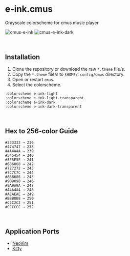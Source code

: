 # e-ink.cmus

Grayscale colorscheme for cmus music player

![cmus-e-ink](https://github.com/user-attachments/assets/53f35517-99dd-4a0a-88c9-6c21fd7110d1)
![cmus-e-ink-dark](https://github.com/user-attachments/assets/8a5481e6-38df-4332-90ab-7c3d6b67409f)

&nbsp;

## Installation

1. Clone the repository or download the raw `*.theme` file/s.
2. Copy the `*.theme` file/s to `$HOME/.config/cmus` directory.
3. Open or restart `cmus`.
4. Select the colorscheme.

```
:colorscheme e-ink-light
:colorscheme e-ink-light-transparent
:colorscheme e-ink-dark
:colorscheme e-ink-dark-transparent
```

&nbsp;

## Hex to 256-color Guide

```
#333333 → 236
#474747 → 238
#4A4A4A → 239
#545454 → 240
#5E5E5E → 241
#686868 → 242
#727272 → 243
#7C7C7C → 244
#868686 → 245
#909090 → 246
#9A9A9A → 247
#A4A4A4 → 248
#AEAEAE → 249
#B8B8B8 → 250
#C2C2C2 → 251
#CCCCCC → 252
```

&nbsp;

## Application Ports

* [NeoVim](https://github.com/alexxGmZ/e-ink.cmus)
* [Kitty](https://github.com/alexxGmZ/e-ink.kitty)

